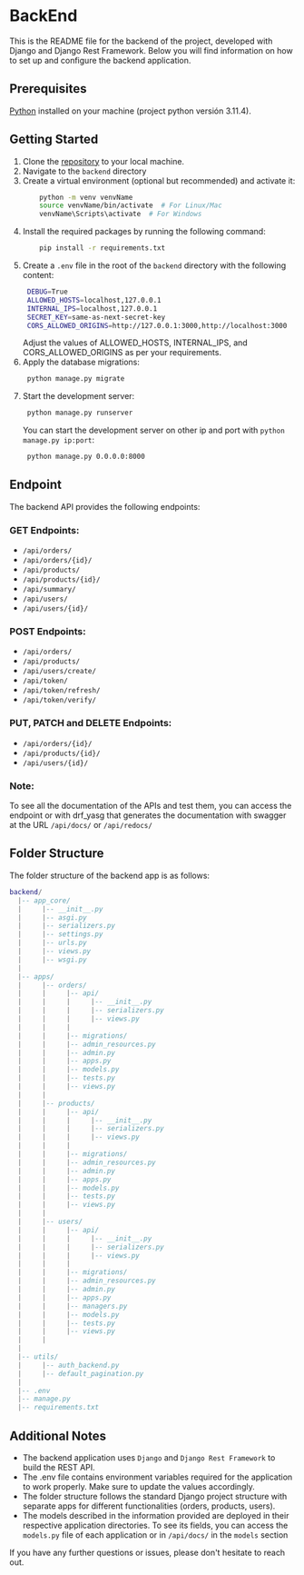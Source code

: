 # BackEnd
This is the README file for the backend of the project, developed with Django and Django Rest Framework. Below you will find information on how to set up and configure the backend application.

## Prerequisites
[Python](https://www.python.org/) installed on your machine (project python versión 3.11.4).

## Getting Started
1. Clone the [repository](https://github.com/sebasmd-projects/pruebaPymeDesk) to your local machine.
2. Navigate to the `backend` directory
3. Create a virtual environment (optional but recommended) and activate it:
    ```bash
        python -m venv venvName
        source venvName/bin/activate  # For Linux/Mac
        venvName\Scripts\activate  # For Windows
    ```
4. Install the required packages by running the following command:
    ```bash
        pip install -r requirements.txt
    ```
5. Create a `.env` file in the root of the `backend` directory with the following content:
   ```bash
    DEBUG=True
    ALLOWED_HOSTS=localhost,127.0.0.1
    INTERNAL_IPS=localhost,127.0.0.1
    SECRET_KEY=same-as-next-secret-key
    CORS_ALLOWED_ORIGINS=http://127.0.0.1:3000,http://localhost:3000
   ```
    Adjust the values of ALLOWED_HOSTS, INTERNAL_IPS, and CORS_ALLOWED_ORIGINS as per your requirements.
6. Apply the database migrations:
   ```bash
    python manage.py migrate
   ```
7. Start the development server:
   ```bash
    python manage.py runserver
   ```
   You can start the development server on other ip and port with `python manage.py ip:port`:
   ```bash
    python manage.py 0.0.0.0:8000
   ```

## Endpoint
The backend API provides the following endpoints:

### GET Endpoints:
- `/api/orders/`
- `/api/orders/{id}/`
- `/api/products/`
- `/api/products/{id}/`
- `/api/summary/`
- `/api/users/`
- `/api/users/{id}/`
### POST Endpoints:
- `/api/orders/`
- `/api/products/`
- `/api/users/create/`
- `/api/token/`
- `/api/token/refresh/`
- `/api/token/verify/`
### PUT, PATCH and DELETE Endpoints:
- `/api/orders/{id}/`
- `/api/products/{id}/`
- `/api/users/{id}/`

### Note:
To see all the documentation of the APIs and test them, you can access the endpoint or with drf_yasg that generates the documentation with swagger at the URL `/api/docs/` or `/api/redocs/`

## Folder Structure
The folder structure of the backend app is as follows:
```lua
backend/
  |-- app_core/
  |     |-- __init__.py
  |     |-- asgi.py
  |     |-- serializers.py
  |     |-- settings.py
  |     |-- urls.py
  |     |-- views.py
  |     |-- wsgi.py
  |
  |-- apps/
  |     |-- orders/
  |     |     |-- api/
  |     |     |     |-- __init__.py
  |     |     |     |-- serializers.py
  |     |     |     |-- views.py
  |     |     |
  |     |     |-- migrations/
  |     |     |-- admin_resources.py
  |     |     |-- admin.py
  |     |     |-- apps.py
  |     |     |-- models.py
  |     |     |-- tests.py
  |     |     |-- views.py
  |     |
  |     |-- products/
  |     |     |-- api/
  |     |     |     |-- __init__.py
  |     |     |     |-- serializers.py
  |     |     |     |-- views.py
  |     |     |
  |     |     |-- migrations/
  |     |     |-- admin_resources.py
  |     |     |-- admin.py
  |     |     |-- apps.py
  |     |     |-- models.py
  |     |     |-- tests.py
  |     |     |-- views.py
  |     |
  |     |-- users/
  |     |     |-- api/
  |     |     |     |-- __init__.py
  |     |     |     |-- serializers.py
  |     |     |     |-- views.py
  |     |     |
  |     |     |-- migrations/
  |     |     |-- admin_resources.py
  |     |     |-- admin.py
  |     |     |-- apps.py
  |     |     |-- managers.py
  |     |     |-- models.py
  |     |     |-- tests.py
  |     |     |-- views.py
  |     |
  |
  |-- utils/
  |     |-- auth_backend.py
  |     |-- default_pagination.py
  |
  |-- .env
  |-- manage.py
  |-- requirements.txt
```

## Additional Notes
- The backend application uses `Django` and `Django Rest Framework` to build the REST API.
- The .env file contains environment variables required for the application to work properly. Make sure to update the values accordingly.
- The folder structure follows the standard Django project structure with separate apps for different functionalities (orders, products, users).
- The models described in the information provided are deployed in their respective application directories. To see its fields, you can access the `models.py` file of each application or in `/api/docs/` in the `models` section

If you have any further questions or issues, please don't hesitate to reach out.